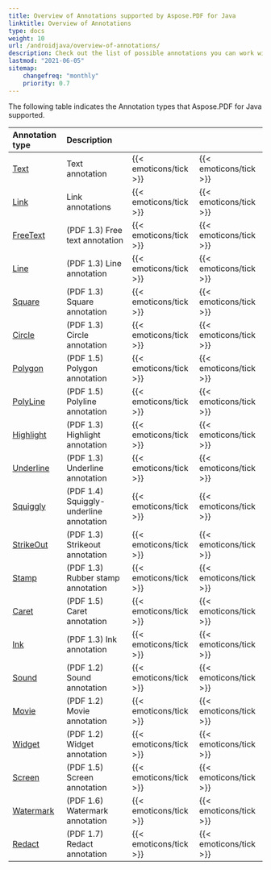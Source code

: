 ```yaml
---
title: Overview of Annotations supported by Aspose.PDF for Java
linktitle: Overview of Annotations
type: docs
weight: 10
url: /androidjava/overview-of-annotations/
description: Check out the list of possible annotations you can work with using Aspose.PDF for Java.
lastmod: "2021-06-05"
sitemap:
    changefreq: "monthly"
    priority: 0.7
---
```


The following table indicates the Annotation types that Aspose.PDF for Java supported.

|**Annotation type**|**Description**| | |
| :- | :- | :- | :- |
|[Text](/pdf/java/pdf-annotation-in-existing-pdf-file/)|Text annotation|{{< emoticons/tick >}}|{{< emoticons/tick >}}|
|[Link](/pdf/java/link-annotation/)|Link annotations|{{< emoticons/tick >}}|{{< emoticons/tick >}}|
|[FreeText](/pdf/java/free-text-annotation/)|(PDF 1.3) Free text annotation|{{< emoticons/tick >}}|{{< emoticons/tick >}}|
|[Line](/pdf/java/line-annotation/)|(PDF 1.3) Line annotation|{{< emoticons/tick >}}|{{< emoticons/tick >}}|
|[Square](/pdf/java/square-and-circle-annotations/)|(PDF 1.3) Square annotation|{{< emoticons/tick >}}|{{< emoticons/tick >}}|
|[Circle](/pdf/java/square-and-circle-annotations/)|(PDF 1.3) Circle annotation|{{< emoticons/tick >}}|{{< emoticons/tick >}}|
|[Polygon](/pdf/java/polygon-and-polyline-annotations/)|(PDF 1.5) Polygon annotation|{{< emoticons/tick >}}|{{< emoticons/tick >}}|
|[PolyLine](/pdf/java/polygon-and-polyline-annotations/)|(PDF 1.5) Polyline annotation|{{< emoticons/tick >}}|{{< emoticons/tick >}}|
|[Highlight](/pdf/java/text-markup-annotation/)|(PDF 1.3) Highlight annotation|{{< emoticons/tick >}}|{{< emoticons/tick >}}|
|[Underline](/pdf/java/text-markup-annotation/)|(PDF 1.3) Underline annotation|{{< emoticons/tick >}}|{{< emoticons/tick >}}|
|[Squiggly](/pdf/java/text-markup-annotation/)|(PDF 1.4) Squiggly-underline annotation|{{< emoticons/tick >}}|{{< emoticons/tick >}}|
|[StrikeOut](/pdf/java/text-markup-annotation/)|(PDF 1.3) Strikeout annotation|{{< emoticons/tick >}}|{{< emoticons/tick >}}|
|[Stamp](/pdf/java/stamping/)|(PDF 1.3) Rubber stamp annotation|{{< emoticons/tick >}}|{{< emoticons/tick >}}|
|[Caret](/pdf/java/caret-annotation/)|(PDF 1.5) Caret annotation|{{< emoticons/tick >}}|{{< emoticons/tick >}}|
|[Ink](/pdf/java/ink-annotation/)|(PDF 1.3) Ink annotation|{{< emoticons/tick >}}|{{< emoticons/tick >}}|
|[Sound](/pdf/java/multimedia-annotation/)|(PDF 1.2) Sound annotation|{{< emoticons/tick >}}|{{< emoticons/tick >}}|
|[Movie](/pdf/java/multimedia-annotation/)|(PDF 1.2) Movie annotation|{{< emoticons/tick >}}|{{< emoticons/tick >}}|
|[Widget](/pdf/java/widget-annotation/)|(PDF 1.2) Widget annotation|{{< emoticons/tick >}}|{{< emoticons/tick >}}|
|[Screen](/pdf/java/multimedia-annotation/)|(PDF 1.5) Screen annotation|{{< emoticons/tick >}}|{{< emoticons/tick >}}|
|[Watermark](/pdf/java/watermarkannotation/)|(PDF 1.6) Watermark annotation|{{< emoticons/tick >}}|{{< emoticons/tick >}}|
|[Redact](/pdf/java/redact-certain-page-region-with-redactionannotation/)|(PDF 1.7) Redact annotation|{{< emoticons/tick >}}|{{< emoticons/tick >}}|
